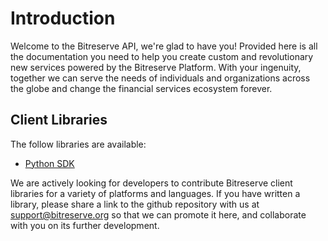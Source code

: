 # Introduction

Welcome to the Bitreserve API, we're glad to have you! Provided here is all the documentation you need to help you create custom and revolutionary new services powered by the Bitreserve Platform. With your ingenuity, together we can serve the needs of individuals and organizations across the globe and change the financial services ecosystem forever.

## Client Libraries

The follow libraries are available:

* [Python SDK](http://github.com/byrnereese/bitreserve-python-sdk)

We are actively looking for developers to contribute Bitreserve client libraries for a variety of platforms and languages. If you have written a library, please share a link to the github repository with us at <a href="mailto:support@bitreserve.org?subject=I want to contribute code">support@bitreserve.org</a> so that we can promote it here, and collaborate with you on its further development.
